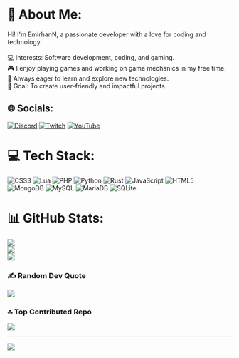 # 💫 About Me:
Hi! I'm EmirhanN, a passionate developer with a love for coding and technology.<br><br>💻 Interests: Software development, coding, and gaming.<br>🎮 I enjoy playing games and working on game mechanics in my free time.<br>🌱 Always eager to learn and explore new technologies.<br>🚀 Goal: To create user-friendly and impactful projects.


## 🌐 Socials:
[![Discord](https://img.shields.io/badge/Discord-%237289DA.svg?logo=discord&logoColor=white)](https://discord.gg/emodev) [![Twitch](https://img.shields.io/badge/Twitch-%239146FF.svg?logo=Twitch&logoColor=white)](https://twitch.tv/emirhannxxd) [![YouTube](https://img.shields.io/badge/YouTube-%23FF0000.svg?logo=YouTube&logoColor=white)](https://youtube.com/@emirhannxxd) 

# 💻 Tech Stack:
![CSS3](https://img.shields.io/badge/css3-%231572B6.svg?style=flat&logo=css3&logoColor=white) ![Lua](https://img.shields.io/badge/lua-%232C2D72.svg?style=flat&logo=lua&logoColor=white) ![PHP](https://img.shields.io/badge/php-%23777BB4.svg?style=flat&logo=php&logoColor=white) ![Python](https://img.shields.io/badge/python-3670A0?style=flat&logo=python&logoColor=ffdd54) ![Rust](https://img.shields.io/badge/rust-%23000000.svg?style=flat&logo=rust&logoColor=white) ![JavaScript](https://img.shields.io/badge/javascript-%23323330.svg?style=flat&logo=javascript&logoColor=%23F7DF1E) ![HTML5](https://img.shields.io/badge/html5-%23E34F26.svg?style=flat&logo=html5&logoColor=white) ![MongoDB](https://img.shields.io/badge/MongoDB-%234ea94b.svg?style=flat&logo=mongodb&logoColor=white) ![MySQL](https://img.shields.io/badge/mysql-4479A1.svg?style=flat&logo=mysql&logoColor=white) ![MariaDB](https://img.shields.io/badge/MariaDB-003545?style=flat&logo=mariadb&logoColor=white) ![SQLite](https://img.shields.io/badge/sqlite-%2307405e.svg?style=flat&logo=sqlite&logoColor=white)
# 📊 GitHub Stats:
![](https://github-readme-stats.vercel.app/api?username=emirhannxxd&theme=shadow_blue&hide_border=false&include_all_commits=true&count_private=true)<br/>
![](https://github-readme-streak-stats.herokuapp.com/?user=emirhannxxd&theme=shadow_blue&hide_border=false)<br/>
![](https://github-readme-stats.vercel.app/api/top-langs/?username=emirhannxxd&theme=shadow_blue&hide_border=false&include_all_commits=true&count_private=true&layout=compact)

### ✍️ Random Dev Quote
![](https://quotes-github-readme.vercel.app/api?type=horizontal&theme=radical)

### 🔝 Top Contributed Repo
![](https://github-contributor-stats.vercel.app/api?username=emirhannxxd&limit=5&theme=shadow_blue&combine_all_yearly_contributions=true)

---
[![](https://visitcount.itsvg.in/api?id=emirhannxxd&icon=2&color=0)](https://visitcount.itsvg.in)

<!-- Proudly created with GPRM ( https://gprm.itsvg.in ) -->
